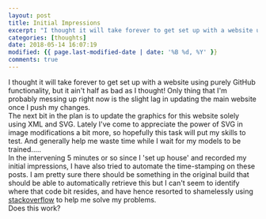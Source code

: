 ```yaml
---
layout: post
title: Initial Impressions  
excerpt: "I thought it will take forever to get set up with a website using purely GitHub functionality, but it ain't half as bad as I thought! Only thing that I'm probably messing up right now is the slight lag in updating the main website once I push my changes. "
categories: [thoughts]
date: 2018-05-14 16:07:19
modified: {{ page.last-modified-date | date: '%B %d, %Y' }}
comments: true
---
```


I thought it will take forever to get set up with a website using purely GitHub functionality, but it ain't half as bad as I thought! Only thing that I'm probably messing up right now is the slight lag in updating the main website once I push my changes.  
The next bit in the plan is to update the graphics for this website solely using XML and SVG. Lately I've come to appreciate the power of SVG in image modifications a bit more, so hopefully this task will put my skills to test. And generally help me waste time while I wait for my models to be trained.....   
In the intervening 5 minutes or so since I 'set up house' and recorded my initial impressions, I have also tried to automate the time-stamping on these posts. I am pretty sure there should be something in the original build that should be able to automatically retrieve this but I can't seem to identify where that code bit resides, and have hence resorted to shamelessly using [stackoverflow](https://stackoverflow.com/questions/36758072/how-to-insert-the-last-updated-time-stamp-in-jekyll-page-at-build-time?utm_medium=organic&utm_source=google_rich_qa&utm_campaign=google_rich_qa) to help me solve my problems.  
Does this work?  
 

